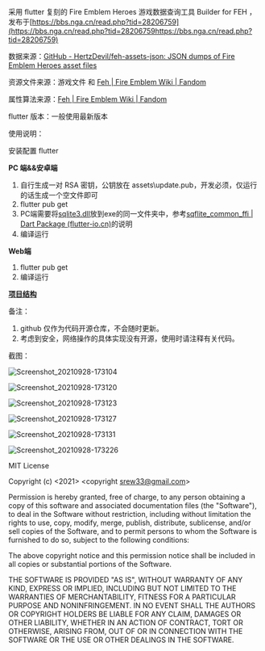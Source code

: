 采用 flutter 复刻的 Fire Emblem Heroes 游戏数据查询工具 Builder for FEH ，发布于[https://bbs.nga.cn/read.php?tid=28206759](https://bbs.nga.cn/read.php?tid=28206759https://bbs.nga.cn/read.php?tid=28206759)

数据来源：[GitHub - HertzDevil/feh-assets-json: JSON dumps of Fire Emblem Heroes asset files](https://github.com/HertzDevil/feh-assets-json)

资源文件来源：游戏文件 和 [Feh | Fire Emblem Wiki | Fandom](https://fireemblem.fandom.com/wiki/Feh)

属性算法来源：[Feh | Fire Emblem Wiki | Fandom](https://fireemblem.fandom.com/wiki/Feh)

flutter 版本：一般使用最新版本

使用说明：

安装配置 flutter

**PC 端&&安卓端**

1. 自行生成一对 RSA 密钥，公钥放在 assets\update.pub，开发必须，仅运行的话生成一个空文件即可
2. flutter pub get
3. PC端需要将[sqlite3.dll](https://github.com/tekartik/sqflite/raw/master/sqflite_common_ffi/lib/src/windows/sqlite3.dll)放到exe的同一文件夹中，参考[sqflite_common_ffi | Dart Package (flutter-io.cn)](https://pub.flutter-io.cn/packages/sqflite_common_ffi)的说明
4. 编译运行

**Web端**

1. flutter pub get
2. 编译运行

**[项目结构](STRUCTURE.md)**

备注：

1. github 仅作为代码开源仓库，不会随时更新。
2. 考虑到安全，网络操作的具体实现没有开源，使用时请注释有关代码。

截图：

![Screenshot_20210928-173104](Screenshots/Screenshot_20210928-173104.png)

![Screenshot_20210928-173120](Screenshots/Screenshot_20210928-173120.png)

![Screenshot_20210928-173123](Screenshots/Screenshot_20210928-173123.png)

![Screenshot_20210928-173127](Screenshots/Screenshot_20210928-173127.png)

![Screenshot_20210928-173131](Screenshots/Screenshot_20210928-173131.png)

![Screenshot_20210928-173226](Screenshots/Screenshot_20210928-173226.png)

MIT License

Copyright (c) <2021> <copyright srew33@gmail.com>

Permission is hereby granted, free of charge, to any person obtaining a copy of this software and associated documentation files (the "Software"), to deal in the Software without restriction, including without limitation the rights to use, copy, modify, merge, publish, distribute, sublicense, and/or sell copies of the Software, and to permit persons to whom the Software is furnished to do so, subject to the following conditions:

The above copyright notice and this permission notice shall be included in all copies or substantial portions of the Software.

THE SOFTWARE IS PROVIDED "AS IS", WITHOUT WARRANTY OF ANY KIND, EXPRESS OR IMPLIED, INCLUDING BUT NOT LIMITED TO THE WARRANTIES OF MERCHANTABILITY, FITNESS FOR A PARTICULAR PURPOSE AND NONINFRINGEMENT. IN NO EVENT SHALL THE AUTHORS OR COPYRIGHT HOLDERS BE LIABLE FOR ANY CLAIM, DAMAGES OR OTHER LIABILITY, WHETHER IN AN ACTION OF CONTRACT, TORT OR OTHERWISE, ARISING FROM, OUT OF OR IN CONNECTION WITH THE SOFTWARE OR THE USE OR OTHER DEALINGS IN THE SOFTWARE.
